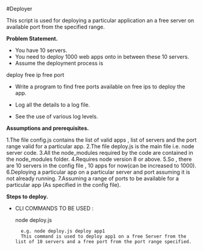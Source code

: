 #Deployer

This script is used for deploying a particular application an a free server on available port from the specified range.


**Problem Statement.**

* You have 10 servers.
* You need to deploy 1000 web apps onto in between these 10 servers.
* Assume the deployment process is

deploy <appname> free ip free port

* Write a program to find free ports available on free ips to deploy the app.

* Log all the details to a log file.
* See the use of various log levels.



**Assumptions and prerequisites.**


1.The file config.js contains the list of valid apps , list of servers and the port range valid for a particular app.
2.The file deploy.js is the main file i.e. node server code.
3.All the node_modules required by the code are contained in the node_modules folder.
4.Requires node version 8 or above.
5.So , there are 10 servers in the config file , 10 apps for now(can be increased to 1000).
6.Deploying a particular app on a particular server and port assuming it is not already running.
7.Assuming a range of ports to be available for a particular app (As specified in the config file).


**Steps to deploy.**


* CLI COMMANDS TO BE USED :

	node deploy.js <action> <appname>
	 
		e.g. node deploy.js deploy app1
		This command is used to deploy app1 on a free Server from the list of 10 servers and a free port from the port range specified.



